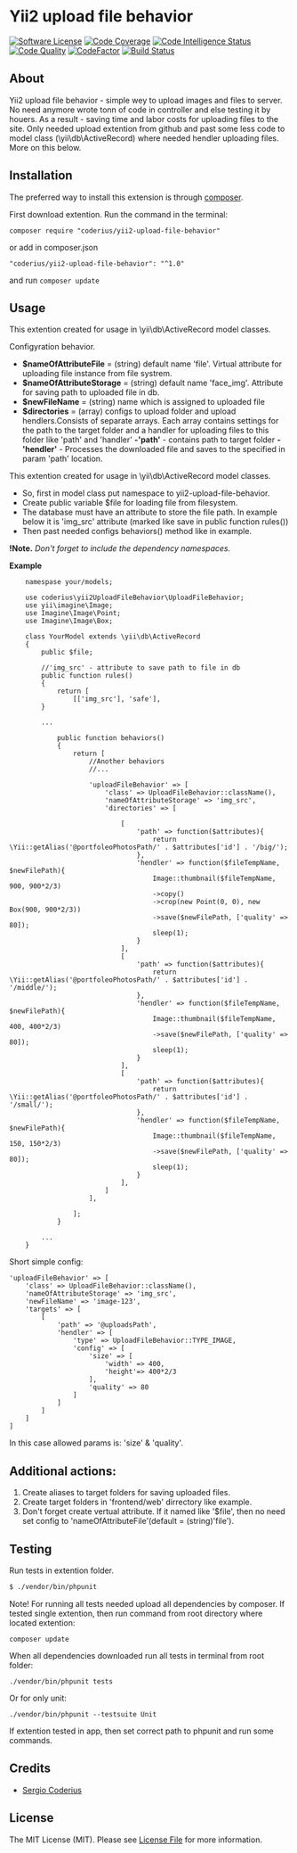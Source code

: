 # Yii2 upload file behavior #
[![Software License](https://img.shields.io/github/license/coderius/yii2-upload-file-behavior)](LICENSE.md)
[![Code Coverage](https://scrutinizer-ci.com/g/coderius/yii2-upload-file-behavior/badges/coverage.png?b=master)](https://scrutinizer-ci.com/g/coderius/yii2-upload-file-behavior/?branch=master)
[![Code Intelligence Status](https://scrutinizer-ci.com/g/coderius/yii2-upload-file-behavior/badges/code-intelligence.svg?b=master)](https://scrutinizer-ci.com/code-intelligence)
[![Code Quality](https://img.shields.io/scrutinizer/quality/g/coderius/yii2-upload-file-behavior.svg?style=flat-square)](https://scrutinizer-ci.com/g/coderius/yii2-upload-file-behavior/?branch=master)
[![CodeFactor](https://img.shields.io/codefactor/grade/github/coderius/yii2-upload-file-behavior)](https://www.codefactor.io/repository/github/coderius/yii2-upload-file-behavior)
[![Build Status](https://scrutinizer-ci.com/g/coderius/yii2-upload-file-behavior/badges/build.png?b=master)](https://scrutinizer-ci.com/g/coderius/yii2-upload-file-behavior/build-status/master)


## About
Yii2 upload file behavior - simple wey to upload images and files to server. 
No need anymore wrote tonn of code in controller and else testing it by houers. As a result - saving time and labor costs for uploading files to the site.
Only needed upload extention from github and past some less code to model class (\yii\db\ActiveRecord) where needed hendler uploading files.
More on this below.

## Installation

The preferred way to install this extension is through [composer](http://getcomposer.org/download/).

First download extention. Run the command in the terminal:
```
composer require "coderius/yii2-upload-file-behavior"
```

or add in composer.json
```
"coderius/yii2-upload-file-behavior": "^1.0"
```
and run `composer update`

## Usage
This extention created for usage in \yii\db\ActiveRecord model classes.

Configyration behavior.

* __$nameOfAttributeFile__ = (string) default name 'file'. Virtual attribute for uploading file instance from file systrem.
* __$nameOfAttributeStorage__ = (string) default name 'face_img'. Attribute for saving path to uploaded file in db.
* __$newFileName__ = (string) name which is assigned to uploaded file
* __$directories__ = (array) configs to upload folder and upload hendlers.Сonsists of separate arrays.
    Each array contains settings for the path to the target folder and a handler for uploading files to this folder like 'path' and 'handler'
        __-'path'__ - contains path to target folder
        __-'hendler'__ - Processes the downloaded file and saves to the specified in param 'path' location.

This extention created for usage in \yii\db\ActiveRecord model classes.

- So, first in model class put namespace to yii2-upload-file-behavior. 
- Create public variable $file for loading file from filesystem.
- The database must have an attribute to store the file path. In example below it is 'img_src' attribute (marked like save in public function rules())
- Then past needed configs behaviors() method like in example.

__!Note.__ _Don't forget to include the dependency namespaces._

**Example**

```
    namespase your/models;

    use coderius\yii2UploadFileBehavior\UploadFileBehavior;
    use yii\imagine\Image;
    use Imagine\Image\Point;
    use Imagine\Image\Box;

    class YourModel extends \yii\db\ActiveRecord
    {
        public $file;

        //'img_src' - attribute to save path to file in db
        public function rules()
        {
            return [
                [['img_src'], 'safe'],
        }

        ...

            public function behaviors()
            {
                return [
                    //Another behaviors
                    //...

                    'uploadFileBehavior' => [
                        'class' => UploadFileBehavior::className(),
                        'nameOfAttributeStorage' => 'img_src',
                        'directories' => [
                            
                            [
                                'path' => function($attributes){
                                    return \Yii::getAlias('@portfoleoPhotosPath/' . $attributes['id'] . '/big/');
                                },
                                'hendler' => function($fileTempName, $newFilePath){
                                    Image::thumbnail($fileTempName, 900, 900*2/3)
                                    ->copy()
                                    ->crop(new Point(0, 0), new Box(900, 900*2/3))
                                    ->save($newFilePath, ['quality' => 80]);
                                    sleep(1);
                                }
                            ],
                            [
                                'path' => function($attributes){
                                    return \Yii::getAlias('@portfoleoPhotosPath/' . $attributes['id'] . '/middle/');
                                },
                                'hendler' => function($fileTempName, $newFilePath){
                                    Image::thumbnail($fileTempName, 400, 400*2/3)
                                    ->save($newFilePath, ['quality' => 80]);
                                    sleep(1);
                                }
                            ],
                            [
                                'path' => function($attributes){
                                    return \Yii::getAlias('@portfoleoPhotosPath/' . $attributes['id'] . '/small/');
                                },
                                'hendler' => function($fileTempName, $newFilePath){
                                    Image::thumbnail($fileTempName, 150, 150*2/3)
                                    ->save($newFilePath, ['quality' => 80]);
                                    sleep(1);
                                }
                            ],
                        ]
                    ],

                ];
            }

        ...
    }    

```

Short simple config:
```
'uploadFileBehavior' => [
    'class' => UploadFileBehavior::className(),
    'nameOfAttributeStorage' => 'img_src',
    'newFileName' => 'image-123',
    'targets' => [
        [
            'path' => '@uploadsPath',
            'hendler' => [
                'type' => UploadFileBehavior::TYPE_IMAGE,
                'config' => [
                    'size' => [
                        'width' => 400,
                        'height'=> 400*2/3
                    ],
                    'quality' => 80
                ]
            ]
        ]
    ]
]        
```
In this case allowed params is: 'size' & 'quality'.


Additional actions:
-------------------------------------
1. Create aliases to target folders for saving uploaded files.
2. Create target folders in 'frontend/web' dirrectory like example.
3. Don't forget create vertual attribute. If it named like '$file', then no need set config to 'nameOfAttributeFile'(default = (string)'file').

## Testing

Run tests in extention folder.

```bash
$ ./vendor/bin/phpunit
```

Note! 
For running all tests needed upload all dependencies by composer. If tested single extention, then run command from root directory where located extention:
```
composer update
```

When all dependencies downloaded run all tests in terminal from root folder:
```
./vendor/bin/phpunit tests
```
Or for only unit:
```
./vendor/bin/phpunit --testsuite Unit
```

If extention tested in app, then set correct path to phpunit and run some commands.

## Credits

- [Sergio Coderius](https://github.com/coderius)

## License

The MIT License (MIT). Please see [License File](LICENSE.md) for more information.